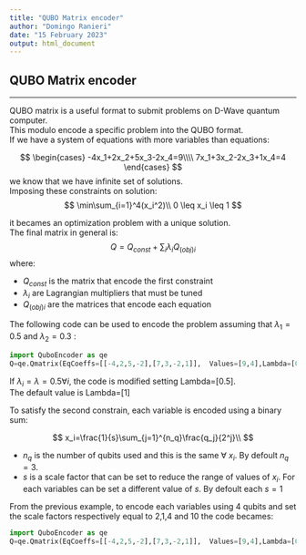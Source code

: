 ```yaml
---
title: "QUBO Matrix encoder"
author: "Domingo Ranieri"
date: "15 February 2023"
output: html_document
---
```


## QUBO Matrix encoder
---
QUBO matrix is a useful format to submit problems on D-Wave quantum computer.\
This modulo encode a specific problem into the QUBO format.\
If we have a system of equations with more variables than equations:

$$
\begin{cases} 
-4x_1+2x_2+5x_3-2x_4=9\\\\
7x_1+3x_2-2x_3+1x_4=4
\end{cases}
$$
we know that we have infinite set of solutions.\
Imposing these constraints on solution:
$$
\min\sum_{i=1}^4(x_i^2)\\
0 \leq x_i \leq 1
$$

it becames an optimization problem with a unique solution.\
The final matrix in general is:
$$
Q=Q_{const}+ \sum_i\lambda_i Q_{(obj)i}
$$
where:
* $Q_{const}$ is the matrix that encode the first constraint
* $\lambda_i$ are Lagrangian multipliers that must be tuned
* $Q_{(obj)i}$ are the matrices that encode each equation

The following code can be used to encode the problem assuming that $\lambda_1=0.5$ and $\lambda_2=0.3$ :

```python
import QuboEncoder as qe
Q=qe.Qmatrix(EqCoeffs=[[-4,2,5,-2],[7,3,-2,1]],  Values=[9,4],Lambda=[0.5,0.3]).CalculateMatrix()
```
If $\lambda_i=\lambda=0.5 \forall i$, the code is modified setting Lambda=[0.5].\
The default value is Lambda=[1]

To satisfy the second constrain, each variable is encoded using a binary sum: 

$$
x_i=\frac{1}{s}\sum_{j=1}^{n_q}\frac{q_j}{2^j}\\
$$
* $n_q$ is the number of qubits used and this is the same $\forall$ $x_i$. By defoult $n_q=3$.
* $s$ is a scale factor that can be set to reduce the range of values of $x_i$. For each variables can be set a different value of $s$. By defoult each $s=1$ 

From the previous example, to encode each variables using 4 qubits and set the scale factors respectively equal to 2,1,4 and 10 the code becames:


```python
import QuboEncoder as qe
Q=qe.Qmatrix(EqCoeffs=[[-4,2,5,-2],[7,3,-2,1]],  Values=[9,4],Lambda=[0.5,0.3],NumberQubits=4, scaleFactors=[2,1,4,10]).CalculateMatrix()
```

<!-- If $\lambda_i=\lambda, \forall i$, we get:
$$
Q_{obj}=\sum_i Q_{(obj)i}
$$
and 
$$
Q=Q_{const}+ \lambda Q_{obj}
$$ -->
